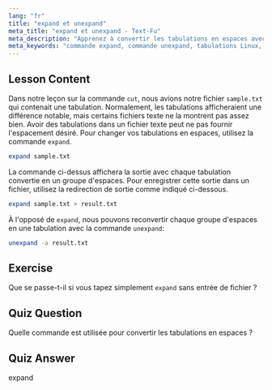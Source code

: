 ```yaml
---
lang: "fr"
title: "expand et unexpand"
meta_title: "expand et unexpand - Text-Fu"
meta_description: "Apprenez à convertir les tabulations en espaces avec la commande `expand` et les espaces en tabulations avec `unexpand`. Améliorez le formatage des fichiers texte avec ce tutoriel Linux."
meta_keywords: "commande expand, commande unexpand, tabulations Linux, espaces Linux, formatage de texte, tutoriel Linux, Linux pour débutants, guide Linux"
---
```


## Lesson Content

Dans notre leçon sur la commande `cut`, nous avions notre fichier `sample.txt` qui contenait une tabulation. Normalement, les tabulations afficheraient une différence notable, mais certains fichiers texte ne la montrent pas assez bien. Avoir des tabulations dans un fichier texte peut ne pas fournir l'espacement désiré. Pour changer vos tabulations en espaces, utilisez la commande `expand`.

```bash
expand sample.txt
```

La commande ci-dessus affichera la sortie avec chaque tabulation convertie en un groupe d'espaces. Pour enregistrer cette sortie dans un fichier, utilisez la redirection de sortie comme indiqué ci-dessous.

```bash
expand sample.txt > result.txt
```

À l'opposé de `expand`, nous pouvons reconvertir chaque groupe d'espaces en une tabulation avec la commande `unexpand`:

```bash
unexpand -a result.txt
```

## Exercise

Que se passe-t-il si vous tapez simplement `expand` sans entrée de fichier ?

## Quiz Question

Quelle commande est utilisée pour convertir les tabulations en espaces ?

## Quiz Answer

expand
